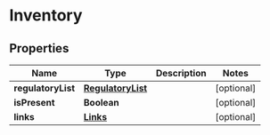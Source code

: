 
# Inventory

## Properties
Name | Type | Description | Notes
------------ | ------------- | ------------- | -------------
**regulatoryList** | [**RegulatoryList**](RegulatoryList.md) |  |  [optional]
**isPresent** | **Boolean** |  |  [optional]
**links** | [**Links**](Links.md) |  |  [optional]



